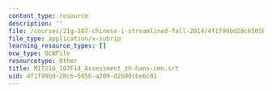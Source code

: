 ```yaml
---
content_type: resource
description: ''
file: /courses/21g-107-chinese-i-streamlined-fall-2014/4f1f99bd28c6505ba209d2b90cbe6c81_MIT21G_107F14_Assessment_zh-hans-cmn.vtt
file_type: application/x-subrip
learning_resource_types: []
ocw_type: OCWFile
resourcetype: Other
title: MIT21G_107F14_Assessment_zh-hans-cmn.srt
uid: 4f1f99bd-28c6-505b-a209-d2b90cbe6c81
---
```

